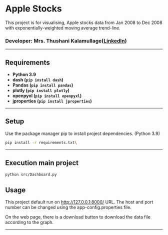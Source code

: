 # Apple Stocks
This project is for visualising, Apple stocks data from Jan 2008 to Dec 2008 with exponentially-weighted moving average trend-line.

### Developer:  Mrs. Thushani Kalamullage([LinkedIn](https://www.linkedin.com/in/thushaninipunika/))

---
## Requirements

* **Python 3.9**
* **dash (`pip install dash`)**
* **Pandas (`pip install pandas`)**
* **plotly (`pip install plotly`)**
* **openpyxl (`pip install openpyxl`)**
* **jproperties (`pip install jproperties`)**

---
## Setup

Use the package manager pip to install project dependencies.
(Python 3.9)
```bash
pip install -r requirements.txt\   
```
---
## Execution main project
```bash
python src/Dashboard.py
```

## Usage

This project default run on http://127.0.0.1:8000/ URL. The host and port number can be changed using the app-config.properties file.

On the web page, there is a download button to download the data file according to the graph.

___
